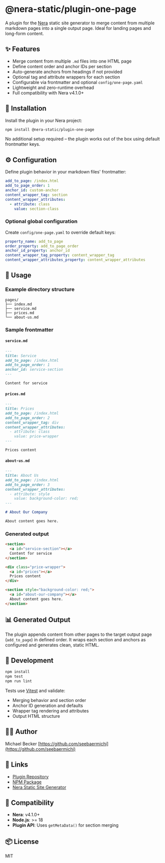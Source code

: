 # @nera-static/plugin-one-page

A plugin for the [Nera](https://github.com/seebaermichi/nera) static site generator to merge content from multiple markdown pages into a single output page. Ideal for landing pages and long-form content.

## ✨ Features

- Merge content from multiple `.md` files into one HTML page
- Define content order and anchor IDs per section
- Auto-generate anchors from headings if not provided
- Optional tag and attribute wrappers for each section
- Configurable via frontmatter and optional `config/one-page.yaml`
- Lightweight and zero-runtime overhead
- Full compatibility with Nera v4.1.0+

## 🚀 Installation

Install the plugin in your Nera project:

```bash
npm install @nera-static/plugin-one-page
```

No additional setup required – the plugin works out of the box using default frontmatter keys.

## ⚙️ Configuration

Define plugin behavior in your markdown files' frontmatter:

```yaml
add_to_page: /index.html
add_to_page_order: 1
anchor_id: custom-anchor
content_wrapper_tag: section
content_wrapper_attributes:
  - attribute: class
    value: section-class
```

### Optional global configuration

Create `config/one-page.yaml` to override default keys:

```yaml
property_name: add_to_page
order_property: add_to_page_order
anchor_id_property: anchor_id
content_wrapper_tag_property: content_wrapper_tag
content_wrapper_attributes_property: content_wrapper_attributes
```

## 🧩 Usage

### Example directory structure

```
pages/
├── index.md
├── service.md
├── prices.md
└── about-us.md
```

### Sample frontmatter

#### `service.md`

```markdown
---
title: Service
add_to_page: /index.html
add_to_page_order: 1
anchor_id: service-section
---

Content for service
```

#### `prices.md`

```markdown
---
title: Prices
add_to_page: /index.html
add_to_page_order: 2
content_wrapper_tag: div
content_wrapper_attributes:
  - attribute: class
    value: price-wrapper
---

Prices content
```

#### `about-us.md`

```markdown
---
title: About Us
add_to_page: /index.html
add_to_page_order: 3
content_wrapper_attributes:
  - attribute: style
    value: background-color: red;
---

# About Our Company

About content goes here.
```

### Generated output

```html
<section>
  <a id="service-section"></a>
  Content for service
</section>

<div class="price-wrapper">
  <a id="prices"></a>
  Prices content
</div>

<section style="background-color: red;">
  <a id="about-our-company"></a>
  About content goes here.
</section>
```

## 📊 Generated Output

The plugin appends content from other pages to the target output page (`add_to_page`) in defined order. It wraps each section and anchors as configured and generates clean, static HTML.

## 🧪 Development

```bash
npm install
npm test
npm run lint
```

Tests use [Vitest](https://vitest.dev) and validate:

- Merging behavior and section order
- Anchor ID generation and defaults
- Wrapper tag rendering and attributes
- Output HTML structure

## 🧑‍💻 Author

Michael Becker
[https://github.com/seebaermichi](https://github.com/seebaermichi)

## 🔗 Links

- [Plugin Repository](https://github.com/seebaermichi/nera-plugin-one-page)
- [NPM Package](https://www.npmjs.com/package/@nera-static/plugin-one-page)
- [Nera Static Site Generator](https://github.com/seebaermichi/nera)

## 🧩 Compatibility

- **Nera**: v4.1.0+
- **Node.js**: >= 18
- **Plugin API**: Uses `getMetaData()` for section merging

## 📦 License

MIT

